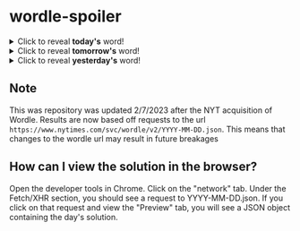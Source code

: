 # wordle-spoiler

<details>
  <summary>Click to reveal <b>today's</b> word!</summary>
  <br>
  <b> swine </b>
</details>

<details>
  <summary>Click to reveal <b>tomorrow's</b> word!</summary>
  <br>
  <b> ramen </b>
</details>

<details>
  <summary>Click to reveal <b>yesterday's</b> word!</summary>
  <br>
  <b> bagel </b>
</details>

## Note
This was repository was updated 2/7/2023 after the NYT acquisition of Wordle. Results are now based off requests to the url `https://www.nytimes.com/svc/wordle/v2/YYYY-MM-DD.json`. This means that changes to the wordle url may result in future breakages

## How can I view the solution in the browser?
Open the developer tools in Chrome. Click on the "network" tab. Under the Fetch/XHR section, you should see a request to YYYY-MM-DD.json. If you click on that request and view the "Preview" tab, you will see a JSON object containing the day's solution.